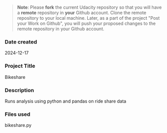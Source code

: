 >**Note**: Please **fork** the current Udacity repository so that you will have a **remote** repository in **your** Github account. Clone the remote repository to your local machine. Later, as a part of the project "Post your Work on Github", you will push your proposed changes to the remote repository in your Github account.

### Date created
2024-12-17

### Project Title
Bikeshare

### Description
Runs analysis using python and pandas on ride share data

### Files used
bikeshare.py



